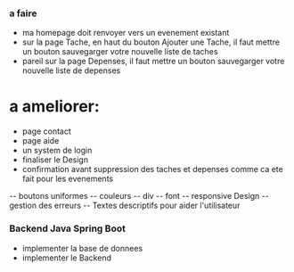 ### a faire
- ma homepage doit renvoyer vers un evenement existant
- sur la page Tache, en haut du bouton Ajouter une Tache, il faut mettre un bouton sauvegarger votre nouvelle liste de taches
- pareil sur la page Depenses, il faut mettre un bouton sauvegarger votre nouvelle liste de depenses

# a ameliorer:
- page contact
- page aide
- un system de login
- finaliser le Design
- confirmation avant suppression des taches et depenses comme ca ete fait pour les evenements

-- boutons uniformes
-- couleurs
-- div
-- font
-- responsive Design
-- gestion des erreurs
-- Textes descriptifs pour aider l'utilisateur


### Backend Java Spring Boot
- implementer la base de donnees
- implementer le Backend
